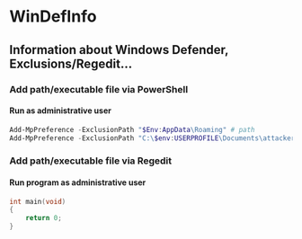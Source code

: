 # WinDefInfo
## Information about Windows Defender, Exclusions/Regedit...


### Add path/executable file via PowerShell
#### Run as administrative user
```ps1
Add-MpPreference -ExclusionPath "$Env:AppData\Roaming" # path
Add-MpPreference -ExclusionPath "C:\$env:USERPROFILE\Documents\attacker.exe" # executable
```



### Add path/executable file via Regedit
#### Run program as administrative user
```c
int main(void)
{
    return 0;
}
```
